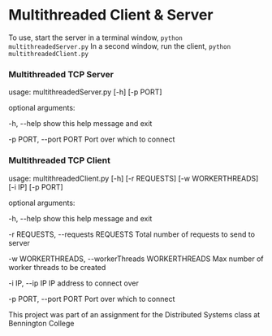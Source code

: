 Multithreaded Client & Server
=============================

To use, start the server in a terminal window, `python multithreadedServer.py`
In a second window, run the client, `python multithreadedClient.py`


### Multithreaded TCP Server 

usage: multithreadedServer.py [-h] [-p PORT]

optional arguments:

  -h, --help            show this help message and exit
  
  -p PORT, --port PORT  Port over which to connect


### Multithreaded TCP Client 

usage: multithreadedClient.py [-h] [-r REQUESTS] [-w WORKERTHREADS] [-i IP] [-p PORT]

optional arguments:

  -h, --help            							show this help message and exit

  -r REQUESTS, --requests REQUESTS 					Total number of requests to send to server

  -w WORKERTHREADS, --workerThreads WORKERTHREADS 	Max number of worker threads to be created

  -i IP, --ip IP        							IP address to connect over

  -p PORT, --port PORT  							Port over which to connect








This project was part of an assignment for the Distributed Systems class at Bennington College